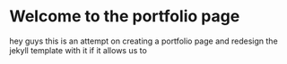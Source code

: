 # Welcome to the portfolio page
 hey guys this is an attempt on creating a portfolio page and redesign the jekyll template with it if it allows us to 
 
